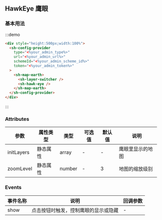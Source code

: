 ## HawkEye 鹰眼

### 基本用法

:::demo

```html
<div style="height:500px;width:100%">
  <sh-config-provider
    type="<%your_admin_type%>"
    url="<%your_admin_url%>"
    schemeId="<%your_admin_scheme_id%>"
    token="<%your_admin_token%>"
  >
    <sh-map-earth>
      <sh-layer-switcher />
      <sh-hawk-eye />
    </sh-map-earth>
  </sh-config-provider>
</div>
```

:::

### Attributes

| 参数       | 属性类型 | 类型   | 可选值 | 默认值 | 说明             |
| ---------- | -------- | ------ | ------ | ------ | ---------------- |
| initLayers | 静态属性 | array  | -      | -      | 鹰眼里显示的地图 |
| zoomLevel  | 静态属性 | number | -      | 3      | 地图的缩放级别   |

### Events

| 事件名称 | 说明                                 | 回调参数 |
| -------- | ------------------------------------ | -------- |
| show     | 点击按钮时触发，控制鹰眼的显示或隐藏 | -        |
